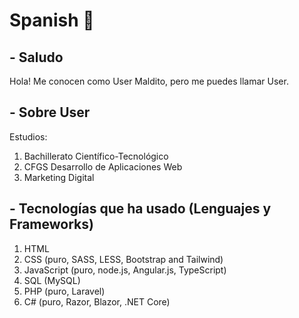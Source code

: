 # Spanish 👋

## - Saludo

Hola! Me conocen como User Maldito, pero me puedes llamar User. 

## - Sobre User

Estudios: 
  1. Bachillerato Científico-Tecnológico
  2. CFGS Desarrollo de Aplicaciones Web
  3. Marketing Digital

## - Tecnologías que ha usado (Lenguajes y Frameworks)
  1. HTML
  2. CSS (puro, SASS, LESS, Bootstrap and Tailwind)
  3. JavaScript (puro, node.js, Angular.js, TypeScript)
  4. SQL (MySQL)
  5. PHP (puro, Laravel)
  6. C# (puro, Razor, Blazor, .NET Core)
  

<!--
**UserMaldito/UserMaldito** is a ✨ _special_ ✨ repository because its `README.md` (this file) appears on your GitHub profile.

Here are some ideas to get you started:

- 🔭 I’m currently working on ...
- 🌱 I’m currently learning ...
- 👯 I’m looking to collaborate on ...
- 🤔 I’m looking for help with ...
- 💬 Ask me about ...
- 📫 How to reach me: ...
- 😄 Pronouns: ...
- ⚡ Fun fact: 
-->
